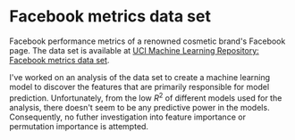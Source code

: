 # Facebook metrics data set

Facebook performance metrics of a renowned cosmetic brand's Facebook page. The data set is available at [UCI Machine Learning Repository: Facebook metrics data set](https://archive.ics.uci.edu/ml/datasets/Facebook+metrics).

I've worked on an analysis of the data set to create a machine learning model to discover the features that are primarily responsible for model prediction. Unfortunately, from the low $R^2$ of different models used for the analysis, there doesn't seem to be any predictive power in the models. Consequently, no futher investigation into feature importance or permutation importance is attempted.
